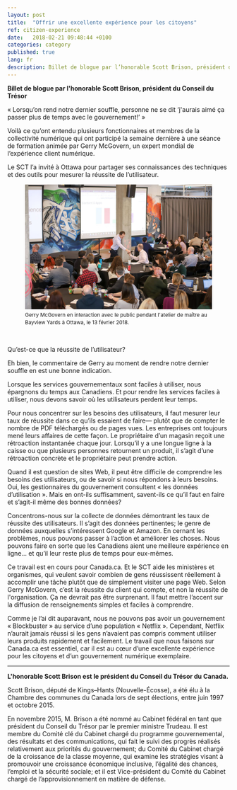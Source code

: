 ```yaml
---
layout: post
title:  "Offrir une excellente expérience pour les citoyens"
ref: citizen-experience
date:   2018-02-21 09:48:44 +0100
categories: category
published: true
lang: fr
description: Billet de blogue par l’honorable Scott Brison, président du Conseil du Trésor.
---
```


<b>Billet de blogue par l'honorable Scott Brison, président du Conseil du Trésor</b>

« Lorsqu’on rend notre dernier souffle, personne ne se dit ‘j'aurais aimé ça passer plus de temps avec le gouvernement!’ » 

Voilà ce qu’ont entendu plusieurs fonctionnaires et membres de la collectivité numérique qui ont participé la semaine dernière à une séance de formation animée par Gerry McGovern, un expert mondial de l’expérience client numérique. 

Le SCT l’a invité à Ottawa pour partager ses connaissances des techniques et des outils pour mesurer la réussite de l’utilisateur.

<figure>
<img class="img-responsive" alt="Photo de Gerry McGovern en interaction avec le public à l’atelier de maître, Bayview Yards, le 13 février 2018" src="/images/gerry-week/Gerry and mic 2018_02_18-4075.jpg">
<figcaption><small>Gerry McGovern en interaction avec le public pendant l'atelier de maître au Bayview Yards à Ottawa, le 13 février 2018.</small></figcaption>
</figure><br>

Qu’est-ce que la réussite de l’utilisateur?

Eh bien, le commentaire de Gerry au moment de rendre notre dernier souffle en est une bonne indication. 

Lorsque les services gouvernementaux sont faciles à utiliser, nous épargnons du temps aux Canadiens. Et pour rendre les services faciles à utiliser, nous devons savoir où les utilisateurs perdent leur temps. 

Pour nous concentrer sur les besoins des utilisateurs, il faut mesurer leur taux de réussite dans ce qu’ils essaient de faire— plutôt que de compter le nombre de PDF téléchargés ou de pages vues. Les entreprises ont toujours mené leurs affaires de cette façon. Le propriétaire d’un magasin reçoit une rétroaction instantanée chaque jour. Lorsqu’il y a une longue ligne à la caisse ou que plusieurs personnes retournent un produit, il s’agit d’une rétroaction concrète et le propriétaire peut prendre action. 

Quand il est question de sites Web, il peut être difficile de comprendre les besoins des utilisateurs, ou de savoir si nous répondons à leurs besoins. Oui, les gestionnaires du gouvernement consultent « les données d’utilisation ». Mais en ont-ils suffisamment, savent-ils ce qu’il faut en faire et s’agit-il même des bonnes données? 

Concentrons-nous sur la collecte de données démontrant les taux de réussite des utilisateurs. Il s’agit des données pertinentes; le genre de données auxquelles s’intéressent Google et Amazon. En cernant les problèmes, nous pouvons passer à l’action et améliorer les choses. Nous pouvons faire en sorte que les Canadiens aient une meilleure expérience en ligne… et qu’il leur reste plus de temps pour eux-mêmes. 

Ce travail est en cours pour Canada.ca. Et le SCT aide les ministères et organismes, qui veulent savoir combien de gens réussissent réellement à accomplir une tâche plutôt que de simplement visiter une page Web. Selon Gerry McGovern, c’est la réussite du client qui compte, et non la réussite de l'organisation. Ça ne devrait pas être surprenant. Il faut mettre l’accent sur la diffusion de renseignements simples et faciles à comprendre. 

Comme je l’ai dit auparavant, nous ne pouvons pas avoir un gouvernement « Blockbuster » au service d’une population « Netflix ». Cependant, Netflix n’aurait jamais réussi si les gens n’avaient pas compris comment utiliser leurs produits rapidement et facilement. 
Le travail que nous faisons sur Canada.ca est essentiel, car il est au cœur d’une excellente expérience pour les citoyens et d’un gouvernement numérique exemplaire.

<hr>

<b>L'honorable Scott Brison est le président du Conseil du Trésor du Canada.</b>

Scott Brison, député de Kings–Hants (Nouvelle-Écosse), a été élu à la Chambre des communes du Canada lors de sept élections, entre juin 1997 et octobre 2015.

En novembre 2015, M. Brison a été nommé au Cabinet fédéral en tant que président du Conseil du Trésor par le premier ministre Trudeau. Il est membre du Comité clé du Cabinet chargé du programme gouvernemental, des résultats et des communications, qui fait le suivi des progrès réalisés relativement aux priorités du gouvernement; du Comité du Cabinet chargé de la croissance de la classe moyenne, qui examine les stratégies visant à promouvoir une croissance économique inclusive, l’égalité des chances, l’emploi et la sécurité sociale; et il est Vice-président du Comité du Cabinet chargé de l’approvisionnement en matière de défense.

